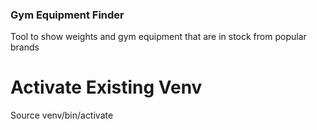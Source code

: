 ### Gym Equipment Finder
Tool to show weights and gym equipment that are in stock from popular brands


# Activate Existing Venv
Source venv/bin/activate